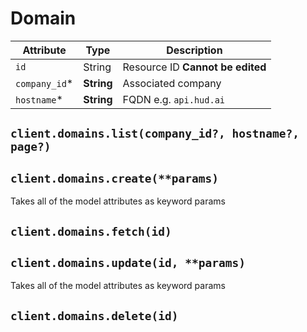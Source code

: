 # Domain

| Attribute | Type | Description |
| --------- | ---- | ----------- |
| `id`          | String     | Resource ID **Cannot be edited** |
| `company_id`* | **String** | Associated company |
| `hostname`*   | **String** | FQDN e.g. `api.hud.ai` |

## `client.domains.list(company_id?, hostname?, page?)`

## `client.domains.create(**params)`

Takes all of the model attributes as keyword params

## `client.domains.fetch(id)`

## `client.domains.update(id, **params)`

Takes all of the model attributes as keyword params

## `client.domains.delete(id)`
